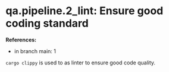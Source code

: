 # qa.pipeline.2_lint: Ensure good coding standard

**References:**

- in branch main: 1

`cargo clippy` is used to as linter to ensure good code quality.
